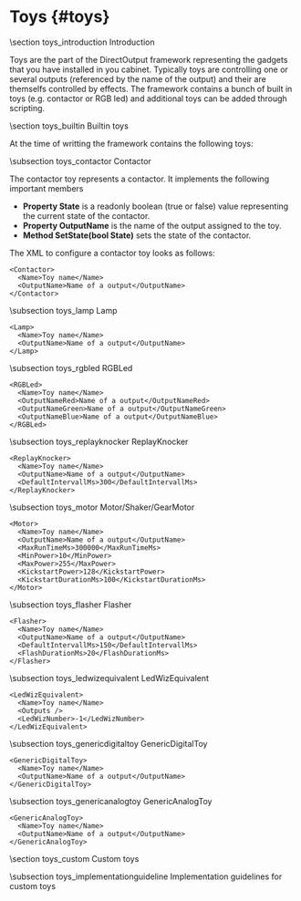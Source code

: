 ﻿Toys {#toys}
==========
\section toys_introduction Introduction 

Toys are the part of the DirectOutput framework representing the gadgets that you have installed in you cabinet. Typically toys are controlling one or several outputs (referenced by the name of the output) and their are themselfs controlled by effects. The framework contains a bunch of built in toys (e.g. contactor or RGB led) and additional toys can be added through scripting.

\section toys_builtin Builtin toys 

At the time of writting the framework contains the following toys:

\subsection toys_contactor Contactor 

The contactor toy represents a contactor. It implements the following important members

* __Property State__ is a readonly boolean (true or false) value representing the current state of the contactor.
* __Property OutputName__ is the name of the output assigned to the toy.
* __Method SetState(bool State)__ sets the state of the contactor. 

The XML to configure a contactor toy looks as follows:
~~~~~~~~~~~~~{.xml}
<Contactor>
  <Name>Toy name</Name>
  <OutputName>Name of a output</OutputName>
</Contactor>
~~~~~~~~~~~~~
\subsection toys_lamp Lamp
~~~~~~~~~~~~~{.xml}
<Lamp>
  <Name>Toy name</Name>
  <OutputName>Name of a output</OutputName>
</Lamp>
~~~~~~~~~~~~~
\subsection toys_rgbled RGBLed

~~~~~~~~~~~~~{.xml}
<RGBLed>
  <Name>Toy name</Name>
  <OutputNameRed>Name of a output</OutputNameRed>
  <OutputNameGreen>Name of a output</OutputNameGreen>
  <OutputNameBlue>Name of a output</OutputNameBlue>
</RGBLed>
~~~~~~~~~~~~~
\subsection toys_replayknocker ReplayKnocker

~~~~~~~~~~~~~{.xml}
<ReplayKnocker>
  <Name>Toy name</Name>
  <OutputName>Name of a output</OutputName>
  <DefaultIntervallMs>300</DefaultIntervallMs>
</ReplayKnocker>
~~~~~~~~~~~~~
\subsection toys_motor Motor/Shaker/GearMotor

~~~~~~~~~~~~~{.xml}
<Motor>
  <Name>Toy name</Name>
  <OutputName>Name of a output</OutputName>
  <MaxRunTimeMs>300000</MaxRunTimeMs>
  <MinPower>10</MinPower>
  <MaxPower>255</MaxPower>
  <KickstartPower>128</KickstartPower>
  <KickstartDurationMs>100</KickstartDurationMs>
</Motor>
~~~~~~~~~~~~~
\subsection toys_flasher Flasher
~~~~~~~~~~~~~{.xml}
<Flasher>
  <Name>Toy name</Name>
  <OutputName>Name of a output</OutputName>
  <DefaultIntervallMs>150</DefaultIntervallMs>
  <FlashDurationMs>20</FlashDurationMs>
</Flasher>
~~~~~~~~~~~~~
\subsection toys_ledwizequivalent LedWizEquivalent
~~~~~~~~~~~~~{.xml}
<LedWizEquivalent>
  <Name>Toy name</Name>
  <Outputs />
  <LedWizNumber>-1</LedWizNumber>
</LedWizEquivalent>
~~~~~~~~~~~~~
\subsection toys_genericdigitaltoy GenericDigitalToy
~~~~~~~~~~~~~{.xml}
<GenericDigitalToy>
  <Name>Toy name</Name>
  <OutputName>Name of a output</OutputName>
</GenericDigitalToy>
~~~~~~~~~~~~~
\subsection toys_genericanalogtoy GenericAnalogToy
~~~~~~~~~~~~~{.xml}
<GenericAnalogToy>
  <Name>Toy name</Name>
  <OutputName>Name of a output</OutputName>
</GenericAnalogToy>
~~~~~~~~~~~~~

\section toys_custom Custom toys 


\subsection toys_implementationguideline  Implementation guidelines for custom toys

